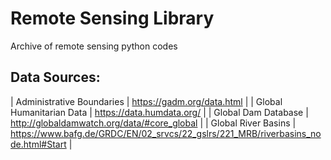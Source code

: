 # Remote Sensing Library
Archive of remote sensing python codes

## Data Sources:
| Administrative Boundaries | https://gadm.org/data.html |
| Global Humanitarian Data | https://data.humdata.org/ |
| Global Dam Database | http://globaldamwatch.org/data/#core_global |
| Global River Basins | https://www.bafg.de/GRDC/EN/02_srvcs/22_gslrs/221_MRB/riverbasins_node.html#Start |
